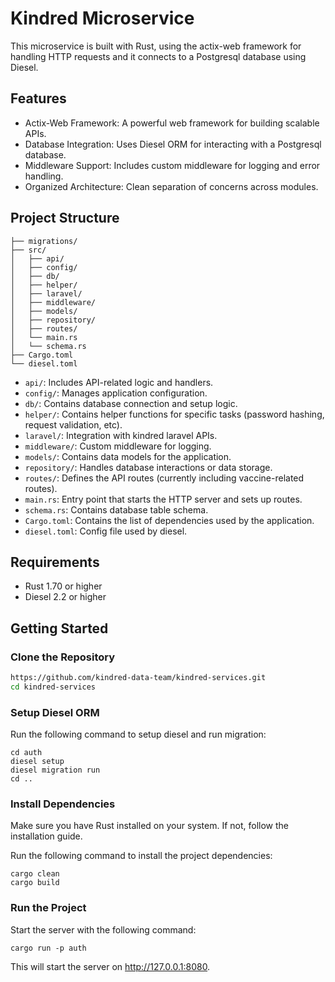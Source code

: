 # Kindred Microservice

This microservice is built with Rust, using the actix-web framework for handling HTTP requests and it connects to a Postgresql database using Diesel.

## Features

- Actix-Web Framework: A powerful web framework for building scalable APIs.
- Database Integration: Uses Diesel ORM for interacting with a Postgresql database.
- Middleware Support: Includes custom middleware for logging and error handling.
- Organized Architecture: Clean separation of concerns across modules.

## Project Structure
```
├── migrations/
├── src/ 
│   ├── api/   
│   ├── config/  
│   ├── db/
│   ├── helper/  
│   ├── laravel/  
│   ├── middleware/  
│   ├── models/  
│   ├── repository/  
│   ├── routes/  
│   └── main.rs 
│   └── schema.rs 
├── Cargo.toml 
└── diesel.toml 
```
- `api/`: Includes API-related logic and handlers.
- `config/`: Manages application configuration.
- `db/`: Contains database connection and setup logic.
- `helper/`: Contains helper functions for specific tasks (password hashing, request validation, etc).
- `laravel/`: Integration with kindred laravel APIs.
- `middleware/`: Custom middleware for logging.
- `models/`: Contains data models for the application.
- `repository/`: Handles database interactions or data storage.
- `routes/`: Defines the API routes (currently including vaccine-related routes).
- `main.rs`: Entry point that starts the HTTP server and sets up routes.
- `schema.rs`: Contains database table schema.
- `Cargo.toml`: Contains the list of dependencies used by the application.
- `diesel.toml`: Config file used by diesel.

## Requirements

- Rust 1.70 or higher
- Diesel 2.2 or higher

## Getting Started

### Clone the Repository

```bash
https://github.com/kindred-data-team/kindred-services.git
cd kindred-services
```

### Setup Diesel ORM

Run the following command to setup diesel and run migration:
```
cd auth
diesel setup
diesel migration run
cd ..
```

### Install Dependencies

Make sure you have Rust installed on your system. If not, follow the installation guide.

Run the following command to install the project dependencies:
```
cargo clean
cargo build
```

### Run the Project

Start the server with the following command:
```
cargo run -p auth
```
This will start the server on http://127.0.0.1:8080.
